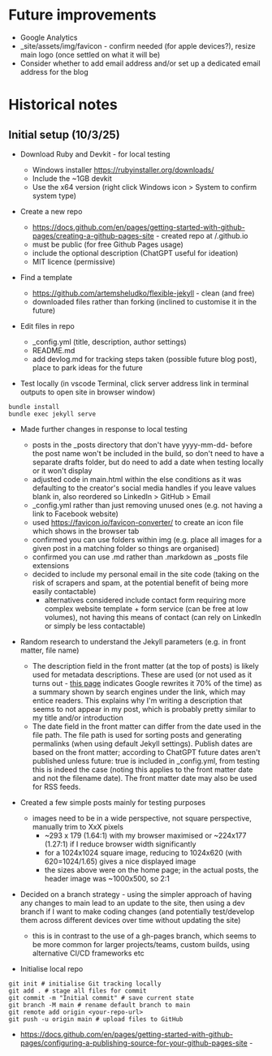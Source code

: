 
# Future improvements 

  * Google Analytics
  * _site/assets/img/favicon - confirm needed (for apple devices?), resize main logo (once settled on what it will be)
  * Consider whether to add email address and/or set up a dedicated email address for the blog

# Historical notes

## Initial setup (10/3/25)

* Download Ruby and Devkit - for local testing
  - Windows installer https://rubyinstaller.org/downloads/
  - Include the ~1GB devkit
  - Use the x64 version (right click Windows icon > System to confirm system type)

* Create a new repo
  - https://docs.github.com/en/pages/getting-started-with-github-pages/creating-a-github-pages-site - created repo at <user>/<user>.github.io
  - must be public (for free Github Pages usage)
  - include the optional description (ChatGPT useful for ideation)
  - MIT licence (permissive)

* Find a template
  - https://github.com/artemsheludko/flexible-jekyll - clean (and free)
  - downloaded files rather than forking (inclined to customise it in the future)

* Edit files in repo
  * _config.yml (title, description, author settings)
  * README.md
  * add devlog.md for tracking steps taken (possible future blog post), place to park ideas for the future

* Test locally (in vscode Terminal, click server address link in terminal outputs to open site in browser window)

```
bundle install
bundle exec jekyll serve
```

* Made further changes in response to local testing
  * posts in the _posts directory that don't have yyyy-mm-dd- before the post name won't be included in the build, so don't need to have a separate drafts folder, but do need to add a date when testing locally or it won't display
  * adjusted code in main.html within the else conditions as it was defaulting to the creator's social media handles if you leave values blank in, also reordered so LinkedIn > GitHub > Email
  * _config.yml rather than just removing unused ones (e.g. not having a link to Facebook website)
  * used https://favicon.io/favicon-converter/ to create an icon file which shows in the browser tab
  * confirmed you can use folders within img (e.g. place all images for a given post in a matching folder so things are organised)
  * confirmed you can use .md rather than .markdown as _posts file extensions
  * decided to include my personal email in the site code (taking on the risk of scrapers and spam, at the potential benefit of being more easily contactable)
    * alternatives considered include contact form requiring more complex website template + form service (can be free at low volumes), not having this means of contact (can rely on LinkedIn or simply be less contactable)

* Random research to understand the Jekyll parameters (e.g. in front matter, file name)
  * The description field in the front matter (at the top of posts) is likely used for metadata descriptions. These are used (or not used as it turns out -  [this page](https://converted.co.uk/7-reasons-why-your-meta-title-meta-description-arent-showing-in-google/) indicates Google rewrites it 70% of the time) as a summary shown by search engines under the link, which may entice readers. This explains why I'm writing a description that seems to not appear in my post, which is probably pretty similar to my title and/or introduction
  * The date field in the front matter can differ from the date used in the file path. The file path is used for sorting posts and generating permalinks (when using default Jekyll settings). Publish dates are based on the front matter; according to ChatGPT future dates aren't published unless future: true is included in _config.yml, from testing this is indeed the case (noting this applies to the front matter date and not the filename date). The front matter date may also be used for RSS feeds.

* Created a few simple posts mainly for testing purposes
  * images need to be in a wide perspective, not square perspective, manually trim to XxX pixels
    * ~293 x 179 (1.64:1) with my browser maximised or ~224x177 (1.27:1) if I reduce browser width significantly
    * for a 1024x1024 square image, reducing to 1024x620 (with 620=1024/1.65) gives a nice displayed image
    * the sizes above were on the home page; in the actual posts, the header image was ~1000x500, so 2:1
    

* Decided on a branch strategy - using the simpler approach of having any changes to main lead to an update to the site, then using a dev branch if I want to make coding changes (and potentially test/develop them across different devices over time without updating the site)
  - this is in contrast to the use of a gh-pages branch, which seems to be more common for larger projects/teams, custom builds, using alternative CI/CD frameworks etc

* Initialise local repo

```
git init # initialise Git tracking locally
git add . # stage all files for commit
git commit -m "Initial commit" # save current state
git branch -M main # rename default branch to main
git remote add origin <your-repo-url>
git push -u origin main # upload files to GitHub
```

* https://docs.github.com/en/pages/getting-started-with-github-pages/configuring-a-publishing-source-for-your-github-pages-site - 